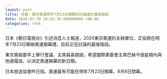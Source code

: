 ```yaml
---
layout: post
title: 日媒：東京奧運明年7月23日揭幕的討論處於最後階段
date: 2020-03-30 18:26:30.000000000 +08:00
categories: rthk
---
```


日本《朝日電視台》引述消息人士報道，2020東京奧運的主辦單位，正協商在明年7月23日舉辦奧運揭幕禮，目前正在討論的最後階段。

東京奧組委早上舉行會議，主席森喜朗說，希望國際奧委會主席巴赫今個星期內與他通電話，以決定奧運揭幕的新日期。

日本放送協會昨日指，奧運最有可能在明年7月23日開幕，8月8日閉幕。
